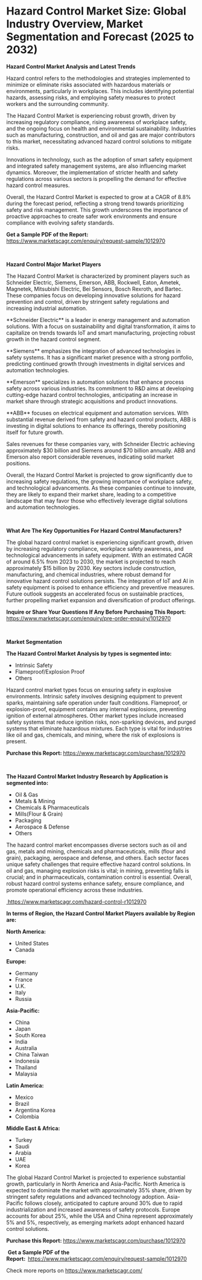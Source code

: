 <p><h1>Hazard Control Market Size: Global Industry Overview, Market Segmentation and Forecast (2025 to 2032)</h1></p><p><strong>Hazard Control Market Analysis and Latest Trends</strong></p>
<p><p>Hazard control refers to the methodologies and strategies implemented to minimize or eliminate risks associated with hazardous materials or environments, particularly in workplaces. This includes identifying potential hazards, assessing risks, and employing safety measures to protect workers and the surrounding community.</p><p>The Hazard Control Market is experiencing robust growth, driven by increasing regulatory compliance, rising awareness of workplace safety, and the ongoing focus on health and environmental sustainability. Industries such as manufacturing, construction, and oil and gas are major contributors to this market, necessitating advanced hazard control solutions to mitigate risks. </p><p>Innovations in technology, such as the adoption of smart safety equipment and integrated safety management systems, are also influencing market dynamics. Moreover, the implementation of stricter health and safety regulations across various sectors is propelling the demand for effective hazard control measures.</p><p>Overall, the Hazard Control Market is expected to grow at a CAGR of 8.8% during the forecast period, reflecting a strong trend towards prioritizing safety and risk management. This growth underscores the importance of proactive approaches to create safer work environments and ensure compliance with evolving safety standards.</p></p>
<p><strong>Get a Sample PDF of the Report:&nbsp;</strong> <a href="https://www.marketscagr.com/enquiry/request-sample/1012970?utm_campaign=2468&utm_medium=2&utm_source=Github&utm_content=ia&utm_term=06032025&utm_id=hazard-control">https://www.marketscagr.com/enquiry/request-sample/1012970</a></p>
<p>&nbsp;</p>
<p><strong>Hazard Control Major Market Players</strong></p>
<p><p>The Hazard Control Market is characterized by prominent players such as Schneider Electric, Siemens, Emerson, ABB, Rockwell, Eaton, Ametek, Magnetek, Mitsubishi Electric, Bei Sensors, Bosch Rexroth, and Bartec. These companies focus on developing innovative solutions for hazard prevention and control, driven by stringent safety regulations and increasing industrial automation.</p><p>**Schneider Electric** is a leader in energy management and automation solutions. With a focus on sustainability and digital transformation, it aims to capitalize on trends towards IoT and smart manufacturing, projecting robust growth in the hazard control segment.</p><p>**Siemens** emphasizes the integration of advanced technologies in safety systems. It has a significant market presence with a strong portfolio, predicting continued growth through investments in digital services and automation technologies.</p><p>**Emerson** specializes in automation solutions that enhance process safety across various industries. Its commitment to R&D aims at developing cutting-edge hazard control technologies, anticipating an increase in market share through strategic acquisitions and product innovations.</p><p>**ABB** focuses on electrical equipment and automation services. With substantial revenue derived from safety and hazard control products, ABB is investing in digital solutions to enhance its offerings, thereby positioning itself for future growth.</p><p>Sales revenues for these companies vary, with Schneider Electric achieving approximately $30 billion and Siemens around $70 billion annually. ABB and Emerson also report considerable revenues, indicating solid market positions. </p><p>Overall, the Hazard Control Market is projected to grow significantly due to increasing safety regulations, the growing importance of workplace safety, and technological advancements. As these companies continue to innovate, they are likely to expand their market share, leading to a competitive landscape that may favor those who effectively leverage digital solutions and automation technologies.</p></p>
<p>&nbsp;</p>
<p><strong>What Are The Key Opportunities For Hazard Control Manufacturers?</strong></p>
<p><p>The global hazard control market is experiencing significant growth, driven by increasing regulatory compliance, workplace safety awareness, and technological advancements in safety equipment. With an estimated CAGR of around 6.5% from 2023 to 2030, the market is projected to reach approximately $15 billion by 2030. Key sectors include construction, manufacturing, and chemical industries, where robust demand for innovative hazard control solutions persists. The integration of IoT and AI in safety equipment is poised to enhance efficiency and preventive measures. Future outlook suggests an accelerated focus on sustainable practices, further propelling market expansion and diversification of product offerings.</p></p>
<p><strong>Inquire or Share Your Questions If Any Before Purchasing This Report:</strong> <a href="https://www.marketscagr.com/enquiry/pre-order-enquiry/1012970?utm_campaign=2468&utm_medium=2&utm_source=Github&utm_content=ia&utm_term=06032025&utm_id=hazard-control">https://www.marketscagr.com/enquiry/pre-order-enquiry/1012970</a></p>
<p>&nbsp;</p>
<p><strong>Market Segmentation</strong></p>
<p><strong>The Hazard Control Market Analysis by types is segmented into:</strong></p>
<p><ul><li>Intrinsic Safety</li><li>Flameproof/Explosion Proof</li><li>Others</li></ul></p>
<p><p>Hazard control market types focus on ensuring safety in explosive environments. Intrinsic safety involves designing equipment to prevent sparks, maintaining safe operation under fault conditions. Flameproof, or explosion-proof, equipment contains any internal explosions, preventing ignition of external atmospheres. Other market types include increased safety systems that reduce ignition risks, non-sparking devices, and purged systems that eliminate hazardous mixtures. Each type is vital for industries like oil and gas, chemicals, and mining, where the risk of explosions is present.</p></p>
<p><strong>Purchase this Report:&nbsp;</strong><a href="https://www.marketscagr.com/purchase/1012970?utm_campaign=2468&utm_medium=2&utm_source=Github&utm_content=ia&utm_term=06032025&utm_id=hazard-control">https://www.marketscagr.com/purchase/1012970</a></p>
<p>&nbsp;</p>
<p><strong>The Hazard Control Market Industry Research by Application is segmented into:</strong></p>
<p><ul><li>Oil & Gas</li><li>Metals & Mining</li><li>Chemicals & Pharmaceuticals</li><li>Mills(Flour & Grain)</li><li>Packaging</li><li>Aerospace & Defense</li><li>Others</li></ul></p>
<p><p>The hazard control market encompasses diverse sectors such as oil and gas, metals and mining, chemicals and pharmaceuticals, mills (flour and grain), packaging, aerospace and defense, and others. Each sector faces unique safety challenges that require effective hazard control solutions. In oil and gas, managing explosion risks is vital; in mining, preventing falls is crucial; and in pharmaceuticals, contamination control is essential. Overall, robust hazard control systems enhance safety, ensure compliance, and promote operational efficiency across these industries.</p></p>
<p><a href="https://www.marketscagr.com/hazard-control-r1012970?utm_campaign=2468&utm_medium=2&utm_source=Github&utm_content=ia&utm_term=06032025&utm_id=hazard-control">&nbsp;https://www.marketscagr.com/hazard-control-r1012970</a></p>
<p><strong>In terms of Region, the Hazard Control Market Players available by Region are:</strong></p>
<p>
    <p> <strong> North America: </strong>
        <ul>
            <li>United States</li>
            <li>Canada</li>
        </ul>
        </p> 
    <p> <strong> Europe: </strong>
        <ul>
            <li>Germany</li>
            <li>France</li>
            <li>U.K.</li>
            <li>Italy</li>
            <li>Russia</li>
        </ul>
        </p> 
    <p> <strong> Asia-Pacific: </strong>
        <ul>
            <li>China</li>
            <li>Japan</li>
            <li>South Korea</li>
            <li>India</li>
            <li>Australia</li>
            <li>China Taiwan</li>
            <li>Indonesia</li>
            <li>Thailand</li>
            <li>Malaysia</li>
        </ul>
        </p> 
    <p> <strong> Latin America: </strong>
        <ul>
            <li>Mexico</li>
            <li>Brazil</li>
            <li>Argentina Korea</li>
            <li>Colombia</li>
        </ul>
        </p> 
    <p> <strong> Middle East & Africa: </strong>
        <ul>
            <li>Turkey</li>
            <li>Saudi</li>
            <li>Arabia</li>
            <li>UAE</li>
            <li>Korea</li>
        </ul>
    </p>
    </p>
<p><p>The global Hazard Control Market is projected to experience substantial growth, particularly in North America and Asia-Pacific. North America is expected to dominate the market with approximately 35% share, driven by stringent safety regulations and advanced technology adoption. Asia-Pacific follows closely, anticipated to capture around 30% due to rapid industrialization and increased awareness of safety protocols. Europe accounts for about 25%, while the USA and China represent approximately 5% and 5%, respectively, as emerging markets adopt enhanced hazard control solutions.</p></p>
<p><strong>Purchase this Report: </strong><a href="https://www.marketscagr.com/purchase/1012970?utm_campaign=2468&utm_medium=2&utm_source=Github&utm_content=ia&utm_term=06032025&utm_id=hazard-control">https://www.marketscagr.com/purchase/1012970</a></p>
<p>&nbsp;<strong>Get a Sample PDF of the Report:&nbsp;&nbsp;</strong><a href="https://www.marketscagr.com/enquiry/request-sample/1012970?utm_campaign=2468&utm_medium=2&utm_source=Github&utm_content=ia&utm_term=06032025&utm_id=hazard-control">https://www.marketscagr.com/enquiry/request-sample/1012970</a></p>
<p><strong></strong></p>
<p>Check more reports on <a href="https://www.marketscagr.com/?utm_campaign=2468&utm_medium=2&utm_source=Github&utm_content=ia&utm_term=06032025&utm_id=hazard-control">https://www.marketscagr.com/</a></p>